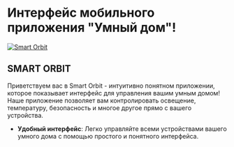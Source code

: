 # Интерфейс мобильного приложения "Умный дом"!

[![Smart Orbit](https://github.com/Ix1ax/AppInterface-SmartHouse/assets/103361737/238f307e-a6de-43f9-8e1e-7d55a9ff2179)](https://github.com/Ix1ax/AppInterface-SmartHouse/assets/103361737/238f307e-a6de-43f9-8e1e-7d55a9ff2179)

## SMART ORBIT
Приветствуем вас в Smart Orbit - интуитивно понятном приложении, которое показывает интерфейс для управления вашим умным домом! Наше приложение позволяет вам контролировать освещение, температуру, безопасность и многое другое прямо с вашего устройства.

- **Удобный интерфейс**: Легко управляйте всеми устройствами вашего умного дома с помощью простого и понятного интерфейса.

